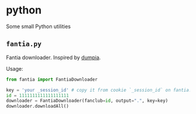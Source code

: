 # python
 
Some small Python utilities 

## `fantia.py`

Fantia downloader. Inspired by [dumpia](https://github.com/itskenny0/dumpia).

Usage:

```python
from fantia import FantiaDownloader

key = 'your _session_id' # copy it from cookie `_session_id` on fantia.jp
id = 1111111111111111111
downloader = FantiaDownloader(fanclub=id, output=".", key=key)
downloader.downloadAll()
```